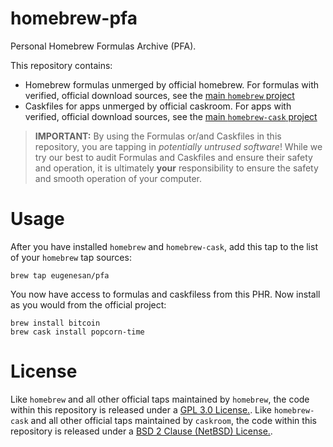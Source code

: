 homebrew-pfa
===================

Personal Homebrew Formulas Archive (PFA).

This repository contains:
* Homebrew formulas unmerged by official homebrew. For formulas with verified, official download sources, see the [main `homebrew` project](http://www.github.com/homebrew/homebrew)
* Caskfiles for apps unmerged by official caskroom. For apps with verified, official download sources, see the [main `homebrew-cask` project](http://www.github.com/caskroom/homebrew-cask)

> **IMPORTANT:** By using the Formulas or/and Caskfiles in this repository, you are tapping in *potentially untrused software*! While we try our best to audit Formulas and Caskfiles and ensure their safety and operation, it is ultimately **your** responsibility to ensure the safety and smooth operation of your computer.

Usage
=====

After you have installed `homebrew` and `homebrew-cask`, add this tap to the list of your `homebrew` tap sources:
```
brew tap eugenesan/pfa
```
You now have access to formulas and caskfiless from this PHR. Now install as you would from the official project:
```
brew install bitcoin
brew cask install popcorn-time
```

License
=======

Like `homebrew` and all other official taps maintained by `homebrew`, the code within this repository is released under a [GPL 3.0 License.](https://github.com/eugenesan/homebrew-pha/blob/master/LICENSE.Homebrew).
Like `homebrew-cask` and all other official taps maintained by `caskroom`, the code within this repository is released under a [BSD 2 Clause (NetBSD) License.](https://github.com/eugenesan/homebrew-pha/blob/master/LICENSE.Casks).
